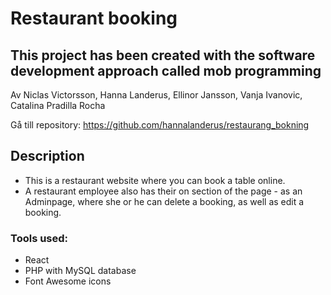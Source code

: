 # Restaurant booking 

## This project has been created with the software development approach called mob programming

Av Niclas Victorsson, Hanna Landerus, Ellinor Jansson, Vanja Ivanovic, Catalina Pradilla Rocha

Gå till repository: <https://github.com/hannalanderus/restaurang_bokning>

## Description

* This is a restaurant website where you can book a table online.
* A restaurant employee also has their on section of the page - as an Adminpage,
where she or he can delete a booking, as well as edit a booking.

### Tools used:

* React
* PHP with MySQL database
* Font Awesome icons
